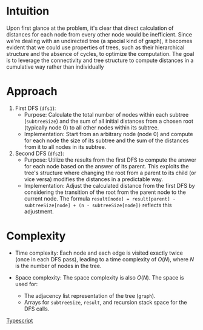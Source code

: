 # Intuition
Upon first glance at the problem, it's clear that direct calculation of distances for each node from every other node would be inefficient. Since we're dealing with an undirected tree (a special kind of graph), it becomes evident that we could use properties of trees, such as their hierarchical structure and the absence of cycles, to optimize the computation. The goal is to leverage the connectivity and tree structure to compute distances in a cumulative way rather than individually

# Approach
1. First DFS (`dfs1`):
    - Purpose: Calculate the total number of nodes within each subtree (`subtreeSize`) and the sum of all initial distances from a chosen root (typically node 0) to all other nodes within its subtree.
    - Implementation: Start from an arbitrary node (node 0) and compute for each node the size of its subtree and the sum of the distances from it to all nodes in its subtree.
2. Second DFS (`dfs2`):
    - Purpose: Utilize the results from the first DFS to compute the answer for each node based on the answer of its parent. This exploits the tree's structure where changing the root from a parent to its child (or vice versa) modifies the distances in a predictable way.
    - Implementation: Adjust the calculated distance from the first DFS by considering the transition of the root from the parent node to the current node. The formula `result[node] = result[parent] - subtreeSize[node] + (n - subtreeSize[node])` reflects this adjustment.

# Complexity
- Time complexity:
Each node and each edge is visited exactly twice (once in each DFS pass), leading to a time complexity of $O(N)$, where $N$ is the number of nodes in the tree.

- Space complexity:
The space complexity is also $O(N)$. The space is used for:
  - The adjacency list representation of the tree (`graph`).
  - Arrays for `subtreeSize`, `result`, and recursion stack space for the DFS calls.

[Typescript](./834-Sum-of-Distances-in-Tree.ts)